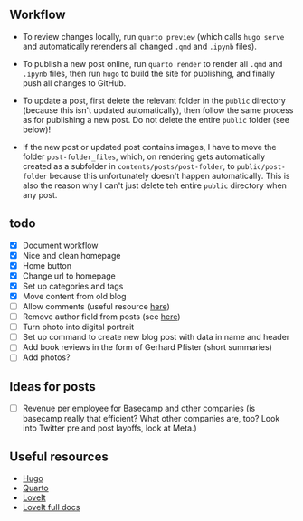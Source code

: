 ## Workflow

- To review changes locally, run `quarto preview` (which calls `hugo serve` and automatically rerenders all changed `.qmd` and `.ipynb` files).

- To publish a new post online, run `quarto render` to render all `.qmd` and `.ipynb` files, then run `hugo` to build the site for publishing, and finally push all changes to GitHub.

- To update a post, first delete the relevant folder in the `public` directory (because this isn't updated automatically), then follow the same process as for publishing a new post. Do not delete the entire `public` folder (see below)!

- If the new post or updated post contains images, I have to move the folder `post-folder_files`, which, on rendering gets automatically created as a subfolder in `contents/posts/post-folder`, to `public/post-folder` because this unfortunately doesn't happen automatically. This is also the reason why I can't just delete teh entire `public` directory when any post.

## todo
- [x] Document workflow
- [x] Nice and clean homepage
- [x] Home button
- [x] Change url to homepage
- [x] Set up categories and tags
- [x] Move content from old blog
- [ ] Allow comments (useful resource [here](https://cloudcannon.com/jamstack-ecosystem/commenting/))
- [ ] Remove author field from posts (see [here](https://github.com/halogenica/beautifulhugo/issues/340))
- [ ] Turn photo into digital portrait
- [ ] Set up command to create new blog post with data in name and header
- [ ] Add book reviews in the form of Gerhard Pfister (short summaries)
- [ ] Add photos?

## Ideas for posts
- [ ] Revenue per employee for Basecamp and other companies (is basecamp really that efficient? What other companies are, too? Look into Twitter pre and post layoffs, look at Meta.)

## Useful resources
- [Hugo](https://gohugo.io/getting-started/quick-start/)
- [Quarto](https://quarto.org/docs/output-formats/hugo.html)
- [LoveIt](https://hugoloveit.com/theme-documentation-basics/)
- [LoveIt full docs](https://hugoloveit.com/theme-documentation-content/)
